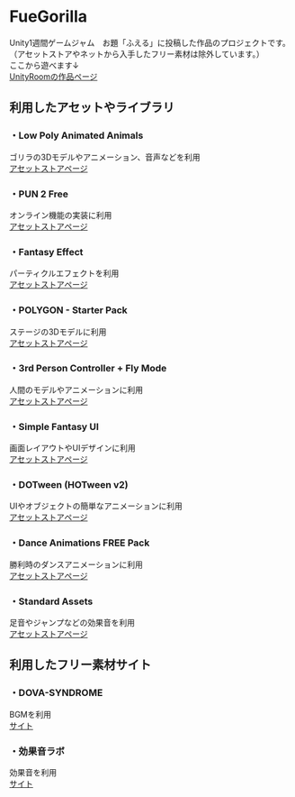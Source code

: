 # FueGorilla
Unity1週間ゲームジャム　お題「ふえる」に投稿した作品のプロジェクトです。  
（アセットストアやネットから入手したフリー素材は除外しています。）  
ここから遊べます↓  
[UnityRoomの作品ページ](https://unityroom.com/games/fuegorilla)

## 利用したアセットやライブラリ

### ・Low Poly Animated Animals
ゴリラの3Dモデルやアニメーション、音声などを利用  
[アセットストアページ](https://assetstore.unity.com/packages/3d/characters/animals/low-poly-animated-animals-93089)

### ・PUN 2 Free
オンライン機能の実装に利用  
[アセットストアページ](https://assetstore.unity.com/packages/tools/network/pun-2-free-119922)

### ・Fantasy Effect
パーティクルエフェクトを利用  
[アセットストアページ](https://assetstore.unity.com/packages/vfx/particles/fantasy-effect-50310)

### ・POLYGON - Starter Pack
ステージの3Dモデルに利用  
[アセットストアページ](https://assetstore.unity.com/packages/3d/props/polygon-starter-pack-156819)

### ・3rd Person Controller + Fly Mode
人間のモデルやアニメーションに利用  
[アセットストアページ](https://assetstore.unity.com/packages/templates/systems/3rd-person-controller-fly-mode-28647)

### ・Simple Fantasy UI
画面レイアウトやUIデザインに利用  
[アセットストアページ](https://assetstore.unity.com/packages/2d/gui/icons/simple-fantasy-ui-140925)

### ・DOTween (HOTween v2)
UIやオブジェクトの簡単なアニメーションに利用  
[アセットストアページ](https://assetstore.unity.com/packages/tools/animation/dotween-hotween-v2-27676)

### ・Dance Animations FREE Pack
勝利時のダンスアニメーションに利用  
[アセットストアページ](https://assetstore.unity.com/packages/3d/animations/dance-animations-free-pack-161313)

### ・Standard Assets
足音やジャンプなどの効果音を利用  
[アセットストアページ](https://assetstore.unity.com/packages/essentials/asset-packs/standard-assets-for-unity-2018-4-32351)

## 利用したフリー素材サイト

### ・DOVA-SYNDROME
BGMを利用  
[サイト](https://dova-s.jp/)

### ・効果音ラボ
効果音を利用  
[サイト](https://soundeffect-lab.info/)
